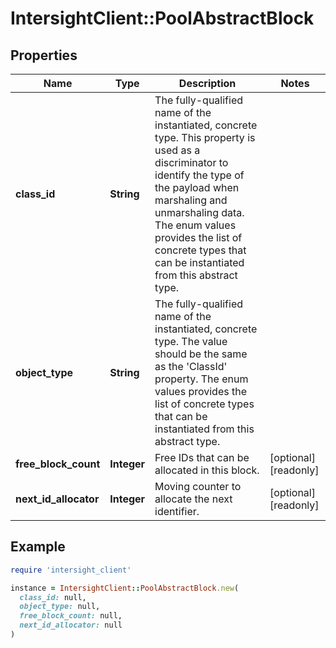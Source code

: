 # IntersightClient::PoolAbstractBlock

## Properties

| Name | Type | Description | Notes |
| ---- | ---- | ----------- | ----- |
| **class_id** | **String** | The fully-qualified name of the instantiated, concrete type. This property is used as a discriminator to identify the type of the payload when marshaling and unmarshaling data. The enum values provides the list of concrete types that can be instantiated from this abstract type. |  |
| **object_type** | **String** | The fully-qualified name of the instantiated, concrete type. The value should be the same as the &#39;ClassId&#39; property. The enum values provides the list of concrete types that can be instantiated from this abstract type. |  |
| **free_block_count** | **Integer** | Free IDs that can be allocated in this block. | [optional][readonly] |
| **next_id_allocator** | **Integer** | Moving counter to allocate the next identifier. | [optional][readonly] |

## Example

```ruby
require 'intersight_client'

instance = IntersightClient::PoolAbstractBlock.new(
  class_id: null,
  object_type: null,
  free_block_count: null,
  next_id_allocator: null
)
```

